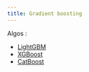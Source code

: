 ```yaml
---
title: Gradient boosting
---
```


Algos :
- [LightGBM](https://lightgbm.readthedocs.io/en/stable/)
- [XGBoost](https://xgboost.readthedocs.io/en/stable/index.html)
- [CatBoost](https://catboost.ai/)
